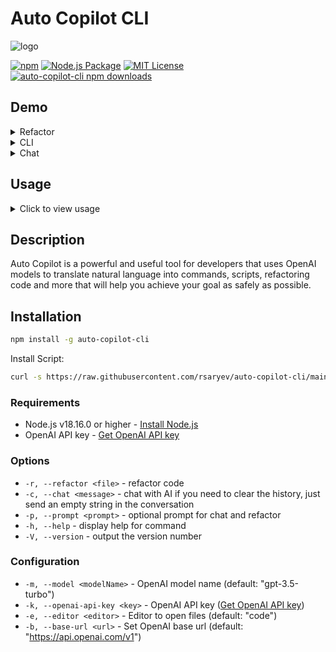 # Auto Copilot CLI

![logo](https://user-images.githubusercontent.com/70219513/236394679-7b1f4ac4-4454-4e91-97ea-41326d1df5b4.png)

[![npm](https://img.shields.io/npm/v/auto-copilot-cli)](https://www.npmjs.com/package/auto-copilot-cli)
[![Node.js Package](https://github.com/rsaryev/auto-copilot-cli/actions/workflows/npm-publish.yml/badge.svg)](https://github.com/rsaryev/auto-copilot-cli/actions/workflows/npm-publish.yml)
[![MIT License](https://img.shields.io/badge/license-MIT-blue)](https://github.com/transitive-bullshit/chatgpt-api/blob/main/license)
[![auto-copilot-cli npm downloads](https://img.shields.io/npm/dt/auto-copilot-cli)](https://www.npmjs.com/package/auto-copilot-cli)

## Demo

<details>
  <summary>Refactor</summary>

https://github.com/rsaryev/auto-copilot-cli/assets/70219513/cfe93a60-f214-4125-a2bf-80fac6d9b25d

</details>

<details>
  <summary>CLI</summary>

https://github.com/rsaryev/auto-copilot-cli/assets/70219513/3b6d7d7c-cd07-485b-8ee7-29649788a06f

</details>

<details>
  <summary>Chat</summary>

https://github.com/rsaryev/auto-copilot-cli/assets/70219513/c02a2918-f4b8-46e6-8fb7-88636a71f81b

</details>

## Usage

<details>
  <summary>Click to view usage</summary>

```bash
# Chat with AI with prompt
$ copilot -c --prompt "You are a web developer"

# Chat with AI without prompt
$ copilot -c

# Refactor code
$ copilot -r <file>

# Refactor code with prompt
$ copilot -r ./server.js -p "transform server.js to use typescript"

# Rename all files in the current directory to lowercase
$ copilot "rename files in the current directory to lowercase"

# Convert all images in the current directory to size 100x100
$ copilot "convert all images in the current directory to size 100x100"

# Create a file with implementation of binary search
$ copilot "create a js file with implementation of binary search"

# Create a simple web server in Node.js using Koajs
$ copilot "create a simple web server in Node.js using Koajs"

# Start PostgreSQL in Docker
$ copilot "start PostgreSQL in Docker"
```

</details>

## Description

Auto Copilot is a powerful and useful tool for developers that uses OpenAI models to translate natural language into commands, scripts, refactoring code and more that will help you achieve your goal as safely as possible.

## Installation

```bash
npm install -g auto-copilot-cli
```

Install Script:

```bash
curl -s https://raw.githubusercontent.com/rsaryev/auto-copilot-cli/main/deployment/deploy.bash | bash
```

### Requirements

- Node.js v18.16.0 or higher - [Install Node.js](https://nodejs.org/en/download/)
- OpenAI API key - [Get OpenAI API key](https://beta.openai.com/)

### Options

- `-r, --refactor <file>` - refactor code
- `-с, --chat <message>` - chat with AI if you need to clear the history, just send an empty string in the conversation
- `-p, --prompt <prompt>` - optional prompt for chat and refactor
- `-h, --help` - display help for command
- `-V, --version` - output the version number

### Configuration

- `-m, --model <modelName>` - OpenAI model name (default: "gpt-3.5-turbo")
- `-k, --openai-api-key <key>` - OpenAI API key ([Get OpenAI API key](https://beta.openai.com/))
- `-e, --editor <editor>` - Editor to open files (default: "code")
- `-b, --base-url <url>` - Set OpenAI base url (default: "https://api.openai.com/v1")
